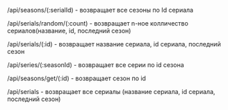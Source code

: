 /api/seasons/(:serialId) - возвращает все сезоны по Id сериала

/api/serials/random/(:count) - возвращает n-ное колличество сериалов(название, id, последний сезон)

/api/serials/(:id) - возвращает название сериала, id сериала, последний сезон

/api/series/(:seasonId) - возвращает все серии по id сезона

/api/seasons/get/(:id) - возвращает сезон по id

/api/serials - возвращает все сериалы (название сериала, id сериала, последний сезон)
